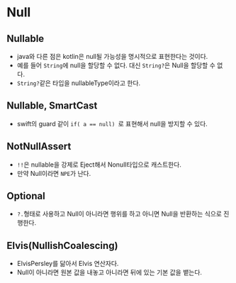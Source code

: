 # Null

## Nullable
- java와 다른 점은 kotlin은 null될 가능성을 명시적으로 표현한다는 것이다.
- 예를 들어 `String`에 null을 할당할 수 없다. 대신 `String?`은 Null을 할당할 수 없다.
- `String?`같은 타입을 nullableType이라고 한다.

## Nullable, SmartCast
- swift의 guard 같이 `if( a == null) `로 표현해서 null을 방지할 수 있다.

## NotNullAssert
- `!!`은 nullable을 강제로 Eject해서 Nonull타입으로 캐스트한다.
- 만약 Null이라면 `NPE`가 난다.

## Optional
- `?.`형태로 사용하고 Null이 아니라면 행위를 하고 아니면 Null을 반환하는 식으로 진행한다.

## Elvis(NullishCoalescing)
- ElvisPersley를 닮아서 Elvis 연산자다.
- Null이 아니라면 원본 값을 내놓고 아니라면 뒤에 있는 기본 값을 뱉는다.